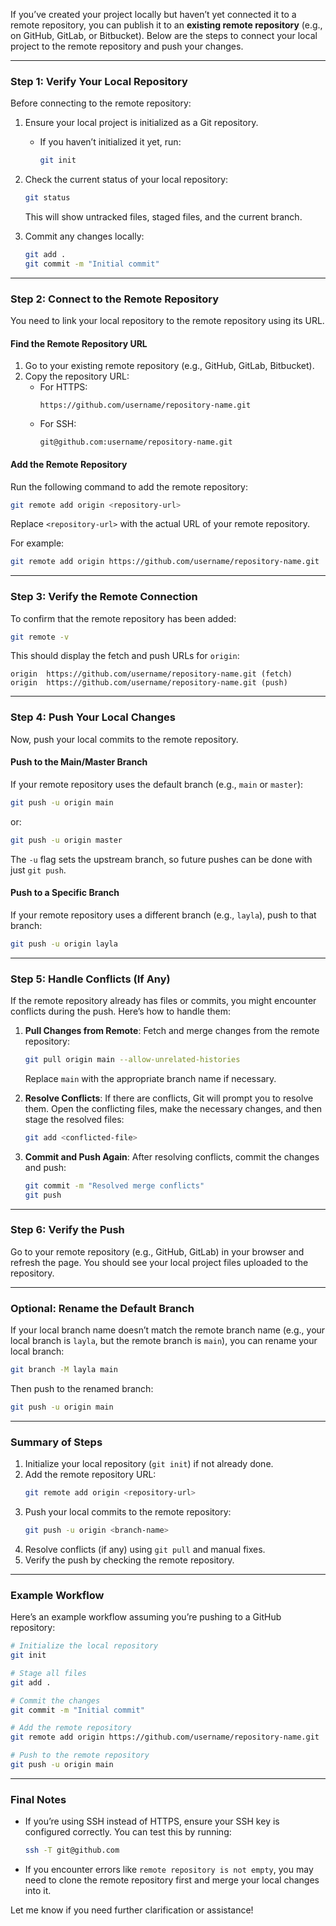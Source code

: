 If you’ve created your project locally but haven’t yet connected it to a remote repository, you can publish it to an **existing remote repository** (e.g., on GitHub, GitLab, or Bitbucket). Below are the steps to connect your local project to the remote repository and push your changes.

---

### **Step 1: Verify Your Local Repository**
Before connecting to the remote repository:
1. Ensure your local project is initialized as a Git repository.
   - If you haven’t initialized it yet, run:
     ```bash
     git init
     ```
2. Check the current status of your local repository:
   ```bash
   git status
   ```
   This will show untracked files, staged files, and the current branch.

3. Commit any changes locally:
   ```bash
   git add .
   git commit -m "Initial commit"
   ```

---

### **Step 2: Connect to the Remote Repository**
You need to link your local repository to the remote repository using its URL.

#### **Find the Remote Repository URL**
1. Go to your existing remote repository (e.g., GitHub, GitLab, Bitbucket).
2. Copy the repository URL:
   - For HTTPS:
     ```
     https://github.com/username/repository-name.git
     ```
   - For SSH:
     ```
     git@github.com:username/repository-name.git
     ```

#### **Add the Remote Repository**
Run the following command to add the remote repository:
```bash
git remote add origin <repository-url>
```
Replace `<repository-url>` with the actual URL of your remote repository.

For example:
```bash
git remote add origin https://github.com/username/repository-name.git
```

---

### **Step 3: Verify the Remote Connection**
To confirm that the remote repository has been added:
```bash
git remote -v
```
This should display the fetch and push URLs for `origin`:
```
origin  https://github.com/username/repository-name.git (fetch)
origin  https://github.com/username/repository-name.git (push)
```

---

### **Step 4: Push Your Local Changes**
Now, push your local commits to the remote repository.

#### **Push to the Main/Master Branch**
If your remote repository uses the default branch (e.g., `main` or `master`):
```bash
git push -u origin main
```
or:
```bash
git push -u origin master
```

The `-u` flag sets the upstream branch, so future pushes can be done with just `git push`.

#### **Push to a Specific Branch**
If your remote repository uses a different branch (e.g., `layla`), push to that branch:
```bash
git push -u origin layla
```

---

### **Step 5: Handle Conflicts (If Any)**
If the remote repository already has files or commits, you might encounter conflicts during the push. Here’s how to handle them:

1. **Pull Changes from Remote**:
   Fetch and merge changes from the remote repository:
   ```bash
   git pull origin main --allow-unrelated-histories
   ```
   Replace `main` with the appropriate branch name if necessary.

2. **Resolve Conflicts**:
   If there are conflicts, Git will prompt you to resolve them. Open the conflicting files, make the necessary changes, and then stage the resolved files:
   ```bash
   git add <conflicted-file>
   ```

3. **Commit and Push Again**:
   After resolving conflicts, commit the changes and push:
   ```bash
   git commit -m "Resolved merge conflicts"
   git push
   ```

---

### **Step 6: Verify the Push**
Go to your remote repository (e.g., GitHub, GitLab) in your browser and refresh the page. You should see your local project files uploaded to the repository.

---

### **Optional: Rename the Default Branch**
If your local branch name doesn’t match the remote branch name (e.g., your local branch is `layla`, but the remote branch is `main`), you can rename your local branch:
```bash
git branch -M layla main
```
Then push to the renamed branch:
```bash
git push -u origin main
```

---

### **Summary of Steps**
1. Initialize your local repository (`git init`) if not already done.
2. Add the remote repository URL:
   ```bash
   git remote add origin <repository-url>
   ```
3. Push your local commits to the remote repository:
   ```bash
   git push -u origin <branch-name>
   ```
4. Resolve conflicts (if any) using `git pull` and manual fixes.
5. Verify the push by checking the remote repository.

---

### **Example Workflow**
Here’s an example workflow assuming you’re pushing to a GitHub repository:
```bash
# Initialize the local repository
git init

# Stage all files
git add .

# Commit the changes
git commit -m "Initial commit"

# Add the remote repository
git remote add origin https://github.com/username/repository-name.git

# Push to the remote repository
git push -u origin main
```

---

### **Final Notes**
- If you’re using SSH instead of HTTPS, ensure your SSH key is configured correctly. You can test this by running:
  ```bash
  ssh -T git@github.com
  ```
- If you encounter errors like `remote repository is not empty`, you may need to clone the remote repository first and merge your local changes into it.

Let me know if you need further clarification or assistance!